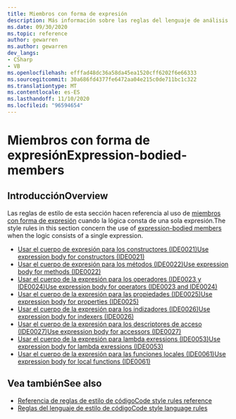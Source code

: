 ```yaml
---
title: Miembros con forma de expresión
description: Más información sobre las reglas del lenguaje de análisis de código para los miembros con forma de expresión
ms.date: 09/30/2020
ms.topic: reference
author: gewarren
ms.author: gewarren
dev_langs:
- CSharp
- VB
ms.openlocfilehash: efffad48dc36a58da45ea1520cff6202f6e66333
ms.sourcegitcommit: 30a686fd4377fe6472aa04e215c0de711bc1c322
ms.translationtype: MT
ms.contentlocale: es-ES
ms.lasthandoff: 11/10/2020
ms.locfileid: "96594654"
---
```

# <a name="expression-bodied-members"></a><span data-ttu-id="f4e56-103">Miembros con forma de expresión</span><span class="sxs-lookup"><span data-stu-id="f4e56-103">Expression-bodied-members</span></span>

## <a name="overview"></a><span data-ttu-id="f4e56-104">Introducción</span><span class="sxs-lookup"><span data-stu-id="f4e56-104">Overview</span></span>

<span data-ttu-id="f4e56-105">Las reglas de estilo de esta sección hacen referencia al uso de [miembros con forma de expresión](../../../csharp/programming-guide/statements-expressions-operators/expression-bodied-members.md) cuando la lógica consta de una sola expresión.</span><span class="sxs-lookup"><span data-stu-id="f4e56-105">The style rules in this section concern the use of [expression-bodied members](../../../csharp/programming-guide/statements-expressions-operators/expression-bodied-members.md) when the logic consists of a single expression.</span></span>

- [<span data-ttu-id="f4e56-106">Usar el cuerpo de expresión para los constructores (IDE0021)</span><span class="sxs-lookup"><span data-stu-id="f4e56-106">Use expression body for constructors (IDE0021)</span></span>](ide0021.md)
- [<span data-ttu-id="f4e56-107">Usar el cuerpo de expresión para los métodos (IDE0022)</span><span class="sxs-lookup"><span data-stu-id="f4e56-107">Use expression body for methods (IDE0022)</span></span>](ide0022.md)
- [<span data-ttu-id="f4e56-108">Usar el cuerpo de la expresión para los operadores (IDE0023 y IDE0024)</span><span class="sxs-lookup"><span data-stu-id="f4e56-108">Use expression body for operators (IDE0023 and IDE0024)</span></span>](ide0023-ide0024.md)
- [<span data-ttu-id="f4e56-109">Usar el cuerpo de la expresión para las propiedades (IDE0025)</span><span class="sxs-lookup"><span data-stu-id="f4e56-109">Use expression body for properties (IDE0025)</span></span>](ide0025.md)
- [<span data-ttu-id="f4e56-110">Usar el cuerpo de la expresión para los indizadores (IDE0026)</span><span class="sxs-lookup"><span data-stu-id="f4e56-110">Use expression body for indexers (IDE0026)</span></span>](ide0026.md)
- [<span data-ttu-id="f4e56-111">Usar el cuerpo de la expresión para los descriptores de acceso (IDE0027)</span><span class="sxs-lookup"><span data-stu-id="f4e56-111">Use expression body for accessors (IDE0027)</span></span>](ide0027.md)
- [<span data-ttu-id="f4e56-112">Usar el cuerpo de la expresión para lambda exressions (IDE0053)</span><span class="sxs-lookup"><span data-stu-id="f4e56-112">Use expression body for lambda exressions (IDE0053)</span></span>](ide0053.md)
- [<span data-ttu-id="f4e56-113">Usar el cuerpo de la expresión para las funciones locales (IDE0061)</span><span class="sxs-lookup"><span data-stu-id="f4e56-113">Use expression body for local functions (IDE0061)</span></span>](ide0061.md)

## <a name="see-also"></a><span data-ttu-id="f4e56-114">Vea también</span><span class="sxs-lookup"><span data-stu-id="f4e56-114">See also</span></span>

- [<span data-ttu-id="f4e56-115">Referencia de reglas de estilo de código</span><span class="sxs-lookup"><span data-stu-id="f4e56-115">Code style rules reference</span></span>](index.md)
- [<span data-ttu-id="f4e56-116">Reglas del lenguaje de estilo de código</span><span class="sxs-lookup"><span data-stu-id="f4e56-116">Code style language rules</span></span>](language-rules.md)
